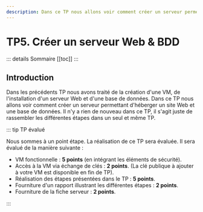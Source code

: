 ```yaml
---
description: Dans ce TP nous allons voir comment créer un serveur permettant d'héberger un site Web et une base de données.
---
```


# TP5. Créer un serveur Web & BDD

::: details Sommaire
[[toc]]
:::

## Introduction

Dans les précédents TP nous avons traité de la création d'une VM, de l'installation d'un serveur Web et d'une base de données. Dans ce TP nous allons voir comment créer un serveur permettant d'héberger un site Web et une base de données. Il n'y a rien de nouveau dans ce TP, il s'agit juste de rassembler les différentes étapes dans un seul et même TP.

::: tip TP évalué

Nous sommes à un point étape. La réalisation de ce TP sera évaluée. Il sera évalué de la manière suivante :

- VM fonctionnelle : **5 points** (en intégrant les éléments de sécurité).
- Accès à la VM via échange de clés : **2 points**. (La clé publique à ajouter à votre VM est disponible en fin de TP).
- Réalisation des étapes présentées dans le TP : **5 points**.
- Fourniture d'un rapport illustrant les différentes étapes : **2 points**.
- Fourniture de la fiche serveur : **2 points**.

:::
